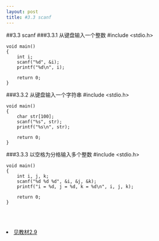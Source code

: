 ```yaml
---
layout: post
title: #3.3 scanf 
---
```

##3.3 scanf
###3.3.1 从键盘输入一个整数
    #include <stdio.h>

    void main()
    {
        int i;
        scanf("%d", &i);
        printf("%d\n", i);
        
        return 0;
    }
###3.3.2 从键盘输入一个字符串
    #include <stdio.h>

    void main()
    {
        char str[100];
        scanf("%s", str);
        printf("%s\n", str);

        return 0;
    }
###3.3.3 以空格为分格输入多个整数
    #include <stdio.h>

    void main()
    {
        int i, j, k;
        scanf("%d %d %d", &i, &j, &k);
        printf("i = %d, j = %d, k = %d\n", i, j, k);

        return 0;
    }
<br><br>
<li> <a href="/book/html-chunk/ch20s02.html">见教材2.9</a> </li>
